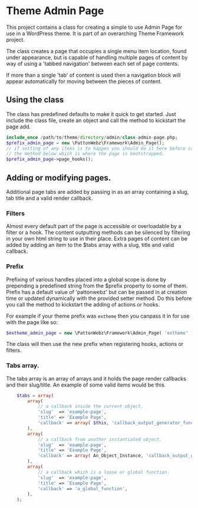 # Theme Admin Page

This project contains a class for creating a simple to use Admin Page for use in a WordPress theme. It is part of an overarching Theme Framework project.

The class creates a page that occupies a single menu item location, found under appearance, but is capable of handling multiple pages of content by way of using a 'tabbed navigation' between each set of page contents.

If more than a single 'tab' of content is used then a navigation block will appear automatically for moving between the pieces of content.

## Using the class

The class has predefined defaults to make it quick to get started. Just include the class file, create an object and call the method to kickstart the page add.

```php
include_once /path/to/theme/directory/admin/class-admin-page.php;
$prefix_admin_page = new \PattonWebz\Framework\Admin_Page();
// if setting of any items is to happen you should do it here before calling
// the method below which is where the page is bootstrapped.
$prefix_admin_page->page_hooks();
```

## Adding or modifying pages.

Additional page tabs are added by passing in as an array containing a slug, tab title and a valid render callback.

### Filters

Almost every default part of the page is accessible or overloadable by a filter or a hook. The content outputting methods can be silenced by filtering in your own html string to use in their place. Extra pages of content can be added by adding an item to the $tabs array with a slug, title and valid callback.

### Prefix
Prefixing of various handles placed into a global scope is done by prepending a predefined string from the $prefix property to some of them. Prefix has a default value of 'pattonwebz' but can be passed in at creation time or updated dynamically with the provided setter method. Do this before you call the method to kickstart the adding of actions or hooks.

For example if your theme prefix was `extheme` then you canpass it in for use with the page like so:

```php
$extheme_admin_page = new \PattonWebz\Framework\Admin_Page( 'extheme' );
```
The class will then use the new prefix when registering hooks, actions or filters.

### Tabs array.

The tabs array is an array of arrays and it holds the page render callbacks and their slug/title. An example of some valid items would be this.
```php
	$tabs = array(
		array(
			// a callback inside the current object.
			'slug'  => 'example-page',
			'title' => 'Example Page',
			'callback' => array( $this, 'callback_output_generator_function' ),
		),
		array(
			// a callback from another instantiated object.
			'slug'  => 'example-page',
			'title' => 'Example Page',
			'callback' => array( An_Object_Instance, 'callback_output_generator_function' ),
		),
		array(
			// a callback which is a loose or global function.
			'slug'  => 'example-page',
			'title' => 'Example Page',
			'callback' => 'a_global_function',
		),
	);
```
